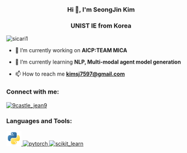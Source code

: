 <h3 align="center">Hi 👋, I'm SeongJin Kim</h3>
<h3 align="center">UNIST IE from Korea</h3>

<p align="left"> <img src="https://komarev.com/ghpvc/?username=sicari1&label=Profile%20views&color=0e75b6&style=flat" alt="sicari1" /> </p>

- 🔭 I’m currently working on **AICP:TEAM MICA**

- 🌱 I’m currently learning **NLP, Multi-modal agent model generation**

- 📫 How to reach me **kimsj7597@gmail.com**

<h3 align="left">Connect with me:</h3>
<p align="left">
<a href="https://instagram.com/9castle_jean9" target="blank"><img align="center" src="https://raw.githubusercontent.com/rahuldkjain/github-profile-readme-generator/master/src/images/icons/Social/instagram.svg" alt="9castle_jean9" height="30" width="40" /></a>
</p>

<h3 align="left">Languages and Tools:</h3>
<p align="left"> <a href="https://www.python.org" target="_blank" rel="noreferrer"> <img src="https://raw.githubusercontent.com/devicons/devicon/master/icons/python/python-original.svg" alt="python" width="40" height="40"/> </a> <a href="https://pytorch.org/" target="_blank" rel="noreferrer"> <img src="https://www.vectorlogo.zone/logos/pytorch/pytorch-icon.svg" alt="pytorch" width="40" height="40"/> </a> <a href="https://scikit-learn.org/" target="_blank" rel="noreferrer"> <img src="https://upload.wikimedia.org/wikipedia/commons/0/05/Scikit_learn_logo_small.svg" alt="scikit_learn" width="40" height="40"/> </a> </p>
